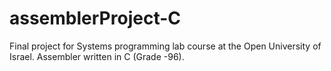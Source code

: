 # assemblerProject-C
Final project for Systems programming lab course at the Open University of Israel. Assembler written in C (Grade -96).
